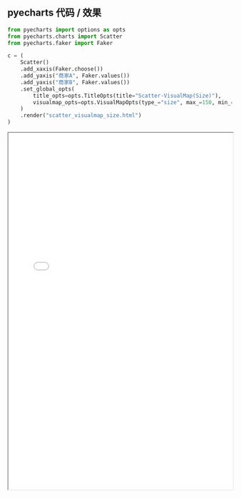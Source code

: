 
## pyecharts 代码 / 效果

```python
from pyecharts import options as opts
from pyecharts.charts import Scatter
from pyecharts.faker import Faker

c = (
    Scatter()
    .add_xaxis(Faker.choose())
    .add_yaxis("商家A", Faker.values())
    .add_yaxis("商家B", Faker.values())
    .set_global_opts(
        title_opts=opts.TitleOpts(title="Scatter-VisualMap(Size)"),
        visualmap_opts=opts.VisualMapOpts(type_="size", max_=150, min_=20),
    )
    .render("scatter_visualmap_size.html")
)

```

<iframe width="100%" height="800px" src="Scatter/scatter_visualmap_size.html"></iframe>
